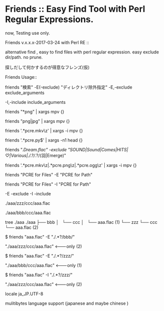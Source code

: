 # Friends :: Easy Find Tool with Perl Regular Expressions.

now, Testing use only.

Friends v.x.x.x-2017-03-24 with Perl RE ::

alternative find , easy to find files with perl regular expression.
easy exclude dir/path. no prune.

探しだして何かするのが得意なフレンズ(仮)

Friends Usage::

friends "検索" -E(-exclude) "ディレクトリ除外指定"
-E,-exclude exclude_arguments

-I,-include include_arguments

  friends "*png"        | xargs mpv       {}
  
  friends "png|jpg"     | xargs mpv       {}
  
  friends '.*pcre.mkv\z' | xargs -i  mpv   {}
  
  friends '.*pcre.py$'   | xargs -n1 head  {}
 

 friends ".*Dream.*flac" -exclude "SOUND|Sound|Comes|HITS|♡|Various|./.*?/.*?/(羽|Emerge)" 
 
 friends '.*pcre.mkv\z|.*pcre.png\z|.*pcre.ogg\z' | xargs -i  mpv {} 
 
friends "PCRE for Files" -E "PCRE for Path"

friends "PCRE for Files" -I "PCRE for Path"

-E -exclude
-I -include

./aaa/zzz/ccc/aaa.flac

./aaa/bbb/ccc/aaa.flac

tree ./aaa
./aaa
├── bbb
│   └── ccc
│       └── aaa.flac (1)
└── zzz
    └── ccc
        └── aaa.flac (2)

$ friends "aaa.flac" -E "./.*?/bbb/"

"./aaa/zzz/ccc/aaa.flac" <---only (2)

$ friends "aaa.flac" -E "./.*?/zzz/"

"./aaa/bbb/ccc/aaa.flac" <---only (1)

$ friends "aaa.flac" -I "./.*?/zzz/"

"./aaa/zzz/ccc/aaa.flac"  <---only (2)


locale ja_JP.UTF-8

mulitibytes language support (japanese and maybe chinese )
